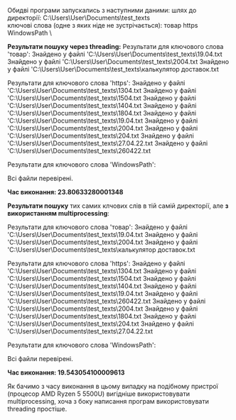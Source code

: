 Обидві програми запускались з наступними даними:
шлях до директорії: C:\Users\User\Documents\test_texts \
ключові слова (одне з яких ніде не зустрічається): товар https WindowsPath \

**Результати пошуку через threading:**
Результати для ключового слова 'товар':
  Знайдено у файлі 'C:\Users\User\Documents\test_texts\19.04.txt
  Знайдено у файлі 'C:\Users\User\Documents\test_texts\2004.txt
  Знайдено у файлі 'C:\Users\User\Documents\test_texts\калькулятор доставок.txt

Результати для ключового слова 'https':
  Знайдено у файлі 'C:\Users\User\Documents\test_texts\1304.txt
  Знайдено у файлі 'C:\Users\User\Documents\test_texts\1504.txt
  Знайдено у файлі 'C:\Users\User\Documents\test_texts\1404.txt
  Знайдено у файлі 'C:\Users\User\Documents\test_texts\1804.txt
  Знайдено у файлі 'C:\Users\User\Documents\test_texts\19.04.txt
  Знайдено у файлі 'C:\Users\User\Documents\test_texts\2004.txt
  Знайдено у файлі 'C:\Users\User\Documents\test_texts\204.txt
  Знайдено у файлі 'C:\Users\User\Documents\test_texts\27.04.22.txt
  Знайдено у файлі 'C:\Users\User\Documents\test_texts\260422.txt

Результати для ключового слова 'WindowsPath':

Всі файли перевірені.

**Час виконання: 23.80633280001348**

**Результати пошуку** тих самих клчових слів в тій самій директорії, але **з використанням multiprocessing**:

Результати для ключового слова 'товар':
  Знайдено у файлі 'C:\Users\User\Documents\test_texts\19.04.txt
  Знайдено у файлі 'C:\Users\User\Documents\test_texts\2004.txt
  Знайдено у файлі 'C:\Users\User\Documents\test_texts\калькулятор доставок.txt

Результати для ключового слова 'https':
  Знайдено у файлі 'C:\Users\User\Documents\test_texts\1304.txt
  Знайдено у файлі 'C:\Users\User\Documents\test_texts\1504.txt
  Знайдено у файлі 'C:\Users\User\Documents\test_texts\1404.txt
  Знайдено у файлі 'C:\Users\User\Documents\test_texts\19.04.txt
  Знайдено у файлі 'C:\Users\User\Documents\test_texts\260422.txt
  Знайдено у файлі 'C:\Users\User\Documents\test_texts\2004.txt
  Знайдено у файлі 'C:\Users\User\Documents\test_texts\1804.txt
  Знайдено у файлі 'C:\Users\User\Documents\test_texts\204.txt
  Знайдено у файлі 'C:\Users\User\Documents\test_texts\27.04.22.txt

Результати для ключового слова 'WindowsPath':

Всі файли перевірені.

**Час виконання: 19.543054100009613**

Як бачимо з часу виконання в цьому випадку на подібному пристрої (процесор AMD Ryzen 5 5500U) вигідніше 
використовувати multiprocessing, хоча з боку написання програм використовувати threading простіше.